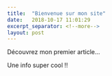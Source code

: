 ```yaml
---
title:  "Bienvenue sur mon site"
date:   2018-10-17 11:01:29
excerpt_separator: <!--more-->
layout: post
---
```

Découvrez mon premier article...
<!--more-->
 Une info super cool !!
